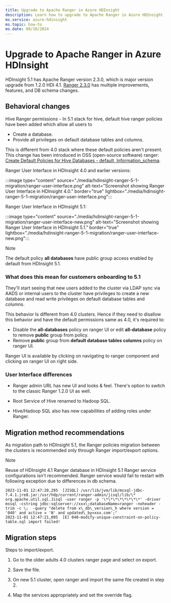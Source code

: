 ```yaml
---
title: Upgrade to Apache Ranger in Azure HDInsight 
description: Learn how to upgrade to Apache Ranger in Azure HDInsight 
ms.service: azure-hdinsight
ms.topic: how-to
ms.date: 09/10/2024
---
```


# Upgrade to Apache Ranger in Azure HDInsight 

HDInsight 5.1 has Apache Ranger version 2.3.0, which is major version upgrade from 1.2.0 HDI 4.1. [Ranger 2.3.0](https://cwiki.apache.org/confluence/display/RANGER/Apache+Ranger+2.3.0+-+Release+Notes) has multiple improvements, features, and DB schema changes.

## Behavioral changes

Hive Ranger permissions - In 5.1 stack for hive, default hive ranger policies have been added which allow all users to

* Create a database.
* Provide all privileges on default database tables and columns.  

This is different from 4.0 stack where these default policies aren't present. 
 
This change has been introduced in OSS (open-source software) ranger: [Create Default Policies for Hive Databases - default, Information_schema](https://issues.apache.org/jira/browse/RANGER-2539).

Ranger User Interface in HDInsight 4.0 and earlier versions:

:::image type="content" source="./media/hdinsight-ranger-5-1-migration/ranger-user-interface.png" alt-text="Screenshot showing Ranger User Interface in HDInsight 4.0." border="true" lightbox="./media/hdinsight-ranger-5-1-migration/ranger-user-interface.png":::

Ranger User Interface in HDInsight 5.1:

:::image type="content" source="./media/hdinsight-ranger-5-1-migration/ranger-user-interface-new.png" alt-text="Screenshot showing Ranger User Interface in HDInsight 5.1." border="true" lightbox="./media/hdinsight-ranger-5-1-migration/ranger-user-interface-new.png":::

> [!NOTE]
> The default policy **all databases** have public group access enabled by default from HDInsight 5.1.

### What does this mean for customers onboarding to 5.1

They'll start seeing that new users added to the cluster via LDAP sync via AADS or internal users to the cluster have privileges to create a new database and read write privileges on default database tables and columns.  

This behavior Is different from 4.0 clusters. Hence if they need to disallow this behavior and have the default permissions same as 4.0, it's required to:

* Disable the **all-databases** policy on ranger UI or edit **all-database** policy to remove **public** group from policy.
* Remove **public** group from **default database tables columns** policy on ranger UI.  


Ranger UI is available by clicking on navigating to ranger component and clicking on ranger UI on right side.

### User Interface differences

* Ranger admin URL has new UI and looks & feel. There's option to switch to the classic Ranger 1.2.0 UI as well.

* Root Service of Hive renamed to Hadoop SQL.

* Hive/Hadoop SQL also has new capabilities of adding roles under Ranger.

## Migration method recommendations

As migration path to HDInsight 5.1, the Ranger policies migration between the clusters is recommended only through Ranger import/export options.

> [!NOTE]
> Reuse of HDInsight 4.1 Ranger database in HDInsight 5.1 Ranger service configurations isn't recommended. Ranger service would fail to restart with following exception due to differences in db schema.

```
2023-11-01 12:47:20,295  [JISQL] /usr/lib/jvm/lib/mssql-jdbc-7.4.1.jre8.jar:/usr/hdp/current/ranger-admin/jisql/lib/\* org.apache.util.sql.Jisql -user ranger -p '\*\*\*\*\*\*\*\*' -driver mssql -cstring jdbc:sqlserver://xxx\;databaseName=ranger -noheader -trim -c \;  -query "delete from x\_db\_version\_h where version = '040' and active = 'N' and updated\_by=xxx.com';"
2023-11-01 12:47:21,095  [E] 040-modify-unique-constraint-on-policy-table.sql import failed!
```

## Migration steps

Steps to import/export.

1. Go to the older adults 4.0 clusters ranger page and select on export.

1. Save the file.

1. On new 5.1 cluster, open ranger and import the same file created in step 2.

1. Map the services appropriately and set the override flag.
